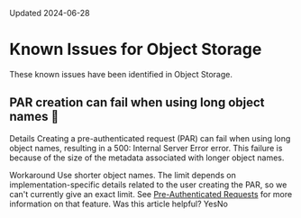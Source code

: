Updated 2024-06-28
# Known Issues for Object Storage
These known issues have been identified in Object Storage.
## PAR creation can fail when using long object names 🔗  

Details
    Creating a pre-authenticated request (PAR) can fail when using long object names, resulting in a 500: Internal Server Error error. This failure is because of the size of the metadata associated with longer object names. 

Workaround
    Use shorter object names. The limit depends on implementation-specific details related to the user creating the PAR, so we can't currently give an exact limit. See [Pre-Authenticated Requests](https://docs.oracle.com/en-us/iaas/Content/Object/Tasks/usingpreauthenticatedrequests.htm#pre-auth-req "Learn about how to use the pre-authenticated request feature to give users access a bucket or an object without providing their sign-on credentials.") for more information on that feature.
Was this article helpful?
YesNo

